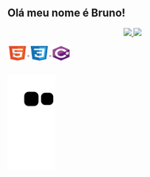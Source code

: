 <h2>Olá meu nome é Bruno!</h2> 


<div align="center">
  <a href="https://github.com/Ropcke">
  <img height="150em" src="https://github-readme-stats.vercel.app/api?username=Ropcke&show_icons=true&theme=dracula&include_all_commits=true&count_private=true"/>
  <img height="150em" src="https://github-readme-stats.vercel.app/api/top-langs/?username=Ropcke&layout=compact&langs_count=7&theme=dracula"/>
</div>
<div style="display: inline_block"><br>
    <img align="center" alt="Rafa-HTML" height="30" width="40" src="https://raw.githubusercontent.com/devicons/devicon/master/icons/html5/html5-original.svg">
  <img align="center" alt="Rafa-CSS" height="30" width="40" src="https://raw.githubusercontent.com/devicons/devicon/master/icons/css3/css3-original.svg">
   <img align="center" alt="Rafa-Csharp" height="30" width="40" src="https://raw.githubusercontent.com/devicons/devicon/master/icons/csharp/csharp-original.svg">
 
  ##
  
  ![Snake animation](https://github.com/Ropcke/Ropcke/blob/output/github-contribution-grid-snake.svg)
   
  
